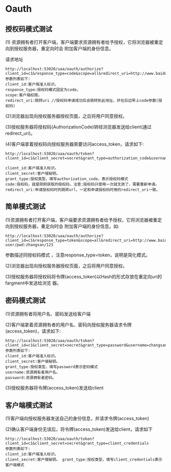# Oauth

 ## 授权码模式测试

 (1) 资源拥有者打开客户端，客户端要求资源拥有者给予授权，它将浏览器被重定向到授权服务器，重定向时会 附加客户端的身份信息。

请求地址

```
http://localhost:53020/uaa/oauth/authorize?client_id=c1&response_type=code&scope=all&redirect_uri=http://www.baidu.com
参数列表如下:
client_id:客户端准入标识。
response_type:授权码模式固定为code。
scope:客户端权限。 
redirect_uri:跳转uri //授权码申请成功后会跳转到此地址，并在后边带上code参数(授权码)
```

(2)浏览器出现向授权服务器授权页面，之后将用户同意授权。

(3)授权服务器将授权码(AuthorizationCode)转经浏览器发送给client(通过redirect_uri)。

(4)客户端拿着授权码向授权服务器索要访问access_token，请求如下:

```
http://localhost:53020/uaa/oauth/token?client_id=c1&client_secret=secret&grant_type=authorization_code&username=zhangsan&password=123&code=xFZ0AY&redirect_uri=http://www.baidu.com

client_id:客户端准入标识。
client_secret:客户端秘钥。
grant_type:授权类型，填写authorization_code，表示授权码模式 
code:授权码，就是刚刚获取的授权码，注意:授权码只使用一次就无效了，需要重新申请。 
redirect_uri:申请授权码时的跳转url，一定和申请授权码时用的redirect_uri一致。
```

 ## 简单模式测试

(1)资源拥有者打开客户端，客户端要求资源拥有者给予授权，它将浏览器被重定向到授权服务器，重定向时会 附加客户端的身份信息。如:

```
http://localhost:53020/uaa/oauth/authorize?client_id=c1&response_type=token&scope=all&redirect_uri=http://www.baidu.com
user/pwd:zhangsan/123
```

参数描述同授权码模式 ，注意response_type=token，说明是简化模式。 

(2)浏览器出现向授权服务器授权页面，之后将用户同意授权。

(3)授权服务器将授权码将令牌(access_token)以Hash的形式存放在重定向uri的fargment中发送给浏览 器。

 ## 密码模式测试

(1)资源拥有者将用户名、密码发送给客户端

 (2)客户端拿着资源拥有者的用户名、密码向授权服务器请求令牌(access_token)，请求如下:

```
http://localhost:53020/uaa/oauth/token?client_id=c1&client_secret=secret&grant_type=password&username=zhangsan&password=123
参数列表如下:
client_id:客户端准入标识。
client_secret:客户端秘钥。 
grant_type:授权类型，填写password表示密码模式 
username:资源拥有者用户名。 
password:资源拥有者密码。
```

(3)授权服务器将令牌(access_token)发送给client

 ## 客户端模式测试

(1)客户端向授权服务器发送自己的身份信息，并请求令牌(access_token)

 (2)确认客户端身份无误后，将令牌(access_token)发送给client，请求如下

```
http://localhost:53020/uaa/oauth/token?client_id=c1&client_secret=secret&grant_type=client_credentials
参数列表如下:
client_id:客户端准入标识。
client_secret:客户端秘钥。 grant_type:授权类型，填写client_credentials表示客户端模式
```

